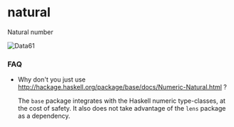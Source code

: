 # natural

Natural number

![Data61](http://i.imgur.com/uZnp9ke.png)

### FAQ

* Why don't you just use http://hackage.haskell.org/package/base/docs/Numeric-Natural.html ?

  The `base` package integrates with the Haskell numeric type-classes, at the cost of safety. It also does not take advantage of the `lens` package as a dependency.
  